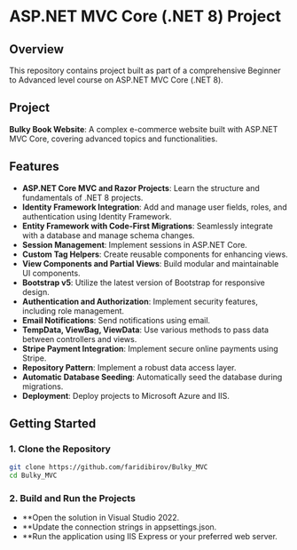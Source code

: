 # ASP.NET MVC Core (.NET 8) Project

## Overview
This repository contains project built as part of a comprehensive Beginner to Advanced level course on ASP.NET MVC Core (.NET 8). 

## Project
**Bulky Book Website**: A complex e-commerce website built with ASP.NET MVC Core, covering advanced topics and functionalities.

## Features
- **ASP.NET Core MVC and Razor Projects**: Learn the structure and fundamentals of .NET 8 projects.
- **Identity Framework Integration**: Add and manage user fields, roles, and authentication using Identity Framework.
- **Entity Framework with Code-First Migrations**: Seamlessly integrate with a database and manage schema changes.
- **Session Management**: Implement sessions in ASP.NET Core.
- **Custom Tag Helpers**: Create reusable components for enhancing views.
- **View Components and Partial Views**: Build modular and maintainable UI components.
- **Bootstrap v5**: Utilize the latest version of Bootstrap for responsive design.
- **Authentication and Authorization**: Implement security features, including role management.
- **Email Notifications**: Send notifications using email.
- **TempData, ViewBag, ViewData**: Use various methods to pass data between controllers and views.
- **Stripe Payment Integration**: Implement secure online payments using Stripe.
- **Repository Pattern**: Implement a robust data access layer.
- **Automatic Database Seeding**: Automatically seed the database during migrations.
- **Deployment**: Deploy projects to Microsoft Azure and IIS.


## Getting Started

### 1. Clone the Repository
```bash
git clone https://github.com/faridibirov/Bulky_MVC
cd Bulky_MVC
```

###  2. Build and Run the Projects
- **Open the solution in Visual Studio 2022.
- **Update the connection strings in appsettings.json.
- **Run the application using IIS Express or your preferred web server.
